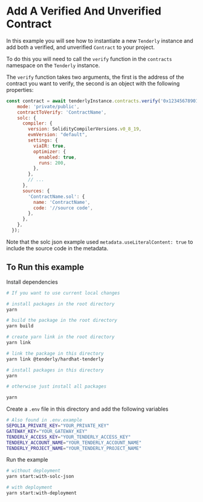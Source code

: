 # Add A Verified And Unverified Contract

In this example you will see how to instantiate a new `Tenderly` instance and add both a verified, and unverified `Contract` to your project.

To do this you will need to call the `verify` function in the `contracts` namespace on the `Tenderly` instance.

The `verify` function takes two arguments, the first is the address of the contract you want to verify, the second is an object with the following properties:
```javascript
const contract = await tenderlyInstance.contracts.verify('0x1234567890123456789012345678901234567890', {
    mode: 'private/public',
    contractToVerify: 'ContractName',
    solc: {
      compiler: {
        version: SolidityCompilerVersions.v0_8_19,
        evmVersion: "default",
        settings: {
          viaIR: true,
          optimizer: {
            enabled: true,
            runs: 200,
          },
        },
        // ...
      },
      sources: {
        'ContractName.sol': {
          name: 'ContractName',
          code: '//source code',
        },
      },
    },
  });
```

Note that the solc json example used `metadata.useLiteralContent: true` to include the source code in the metadata.


## To Run this example

Install dependencies

```bash
# If you want to use current local changes

# install packages in the root directory
yarn

# build the package in the root directory
yarn build

# create yarn link in the root directory
yarn link

# link the package in this directory
yarn link @tenderly/hardhat-tenderly

# install packages in this directory
yarn

# otherwise just install all packages

yarn
```

Create a `.env` file in this directory and add the following variables

```bash
# Also found in .env.example
SEPOLIA_PRIVATE_KEY="YOUR_PRIVATE_KEY"
GATEWAY_KEY="YOUR_GATEWAY_KEY"
TENDERLY_ACCESS_KEY="YOUR_TENDERLY_ACCESS_KEY"
TENDERLY_ACCOUNT_NAME="YOUR_TENDERLY_ACCOUNT_NAME"
TENDERLY_PROJECT_NAME="YOUR_TENDERLY_PROJECT_NAME"
```

Run the example

```bash
# without deployment
yarn start:with-solc-json

# with deployment
yarn start:with-deployment
```
